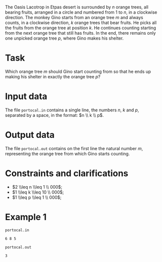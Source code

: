 The Oasis Lacotrop in Etpas desert is surrounded by $n$ orange trees, all bearing fruits, arranged in a circle and numbered from $1$ to $n$, in a clockwise direction. The monkey Gino starts from an orange tree $m$ and always counts, in a clockwise direction, $k$ orange trees that bear fruits. He picks all the fruits from the orange tree at position $k$. He continues counting starting from the next orange tree that still has fruits. In the end, there remains only one unpicked orange tree $p$, where Gino makes his shelter.

# Task

Which orange tree $m$ should Gino start counting from so that he ends up making his shelter in exactly the orange tree $p$?

# Input data

The file `portocal.in` contains a single line, the numbers $n$, $k$ and $p$, separated by a space, in the format: $n \\ k \\ p$.

# Output data

The file `portocal.out` contains on the first line the natural number $m$, representing the orange tree from which Gino starts counting.

# Constraints and clarifications

* $2 \\leq n \\leq 1 \\ 000$;
* $1 \\leq k \\leq 10 \\ 000$;
* $1 \\leq p \\leq 1 \\ 000$; 

# Example 1

`portocal.in`
```
6 8 5
```

`portocal.out`
```
3
```